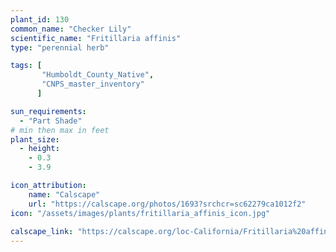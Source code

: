 ```yaml
---
plant_id: 130
common_name: "Checker Lily"
scientific_name: "Fritillaria affinis"
type: "perennial herb"

tags: [
       "Humboldt_County_Native",
       "CNPS_master_inventory"
      ]

sun_requirements:
  - "Part Shade"
# min then max in feet
plant_size:
  - height: 
    - 0.3
    - 3.9

icon_attribution: 
    name: "Calscape"
    url: "https://calscape.org/photos/1693?srchcr=sc62279ca1012f2"
icon: "/assets/images/plants/fritillaria_affinis_icon.jpg"
 
calscape_link: "https://calscape.org/loc-California/Fritillaria%20affinis(%20)"
---
```

